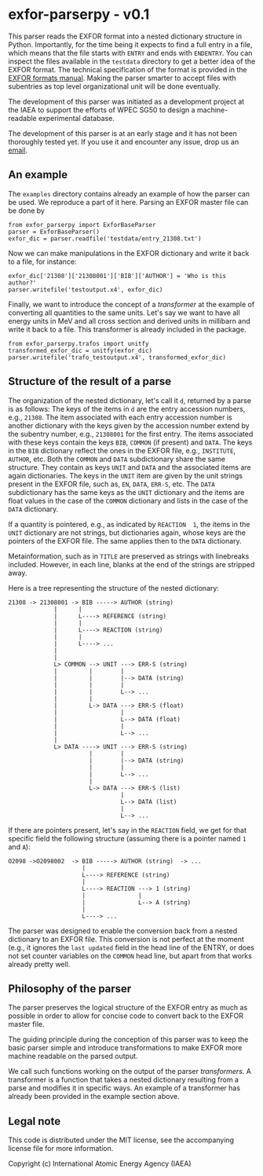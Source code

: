 # exfor-parserpy - v0.1

This parser reads the EXFOR format into a
nested dictionary structure in Python.
Importantly, for the time being it expects to find a
full entry in a file, which means that the file starts
with `ENTRY` and ends with `ENDENTRY`. You can
inspect the files available in the `testdata` directory
to get a better idea of the EXFOR format. The technical
specification of the format is provided in the
[EXFOR formats manual](https://nds.iaea.org/publications/nds/iaea-nds-0207/).
Making the parser smarter to accept files with subentries as top level
organizational unit will be done eventually.

The development of this parser was initiated as a
development project at the IAEA to support the
efforts of WPEC SG50 to design a machine-readable
experimental database.

The development of this parser is at an early stage and it
has not been thoroughly tested yet. If you use it and
encounter any issue, drop us an [email](mailto:g.schnabel@iaea.org).

## An example

The `examples` directory contains already an example of how
the parser can be used. We reproduce a part of it here.
Parsing an EXFOR master file can be done by
```
from exfor_parserpy import ExforBaseParser 
parser = ExforBaseParser()
exfor_dic = parser.readfile('testdata/entry_21308.txt')
```
Now we can make manipulations in the EXFOR
dictionary and write it back to a file, for instance:
```
exfor_dic['21308']['21308001']['BIB']['AUTHOR'] = 'Who is this author?'
parser.writefile('testoutput.x4', exfor_dic)
```

Finally, we want to introduce the concept of a *transformer* at the
example of converting all quantities to the same units.
Let's say we want to have all energy units in MeV and all
cross section and derived units in millibarn and write it back
to a file.
This transformer is already included in the package.
```
from exfor_parserpy.trafos import unitfy
transformed_exfor_dic = unitfy(exfor_dic)
parser.writefile('trafo_testoutput.x4', transformed_exfor_dic)
```

## Structure of the result of a parse

The organization of the nested dictionary, let's call it `d`,
returned by a parse is as follows:
The keys of the items in `d` are the entry accession numbers, e.g., `21308`.
The item associated with each entry accession number is another
dictionary with the keys given by the accession number extend by the
subentry number, e.g., `21308001` for the first entry.
The items associated with these keys contain the keys `BIB`, `COMMON` (if present)
and `DATA`.
The keys in the `BIB` dictionary reflect the ones in the EXFOR file, e.g.,
`INSTITUTE`, `AUTHOR`, etc.
Both the `COMMON` and `DATA` subdictionary share the same structure.
They contain as keys `UNIT` and `DATA` and the associated items are again dictionaries.
The keys in the `UNIT` item are given by the unit strings present in the EXFOR file,
such as, `EN`, `DATA`, `ERR-S`, etc.
The `DATA` subdictionary has the same keys as the `UNIT` dictionary and the items
are float values in the case of the `COMMON` dictionary and lists in the case of the
`DATA` dictionary.

If a quantity is pointered, e.g., as indicated by `REACTION  1`, the items in the
`UNIT` dictionary are not strings, but dictionaries again, whose keys are the pointers
of the EXFOR file. The same applies then to the `DATA` dictionary.

Metainformation, such as in `TITLE` are preserved as strings with linebreaks included.
However, in each line, blanks at the end of the strings are stripped away.

Here is a tree representing the structure of the nested dictionary:
```
21308 -> 21308001 -> BIB -----> AUTHOR (string) 
             |      |
             |      L----> REFERENCE (string)
             |      |
             |      L----> REACTION (string)
             |      |
             |      L----> ...                   
             |
             |
             L> COMMON --> UNIT ---> ERR-S (string)
             |         |        |
             |         |        |--> DATA (string)
             |         |        |
             |         |        L--> ...
             |         |
             |         L-> DATA ---> ERR-S (float)
             |                  |
             |                  L--> DATA (float)
             |                  |
             |                  L--> ...              
             |
             L> DATA ----> UNIT ---> ERR-S (string)
                       |        |
                       |        |--> DATA (string)
                       |        |
                       |        L--> ...
                       |
                       L-> DATA ---> ERR-S (list)
                                |
                                L--> DATA (list)
                                |
                                L--> ...
```

If there are pointers present, let's say in the `REACTION` field,
we get for that specific field the following structure
(assuming there is a pointer named `1` and `A`):
```
O2098 ->O2098002  -> BIB -----> AUTHOR (string)  -> ... 
                     |
                     L----> REFERENCE (string)
                     |
                     L----> REACTION ---> 1 (string) 
                     |               |
                     |               L--> A (string)
                     |
                     L----> ...                   
```

The parser was designed to enable the conversion back from a nested
dictionary to an EXFOR file. This conversion is not perfect
at the moment (e.g., it ignores the `last updated` field in the
head line of the ENTRY, or does not set counter variables on
the `COMMON` head line, but apart from that works already pretty well.

## Philosophy of the parser

The parser preserves the logical structure of the EXFOR entry
as much as possible in order to allow for concise code to
convert back to the EXFOR master file.

The guiding principle during the conception of this parser
was to keep the basic parser simple and introduce 
transformations to make EXFOR more machine readable
on the parsed output.

We call such functions working on the output of the
parser *transformers*.
A transformer is a function that takes a nested dictionary
resulting from a parse and modifies it in specific ways.
An example of a transformer has already been provided
in the example section above.

## Legal note

This code is distributed under the MIT license, see the
accompanying license file for more information.

Copyright (c) International Atomic Energy Agency (IAEA)

